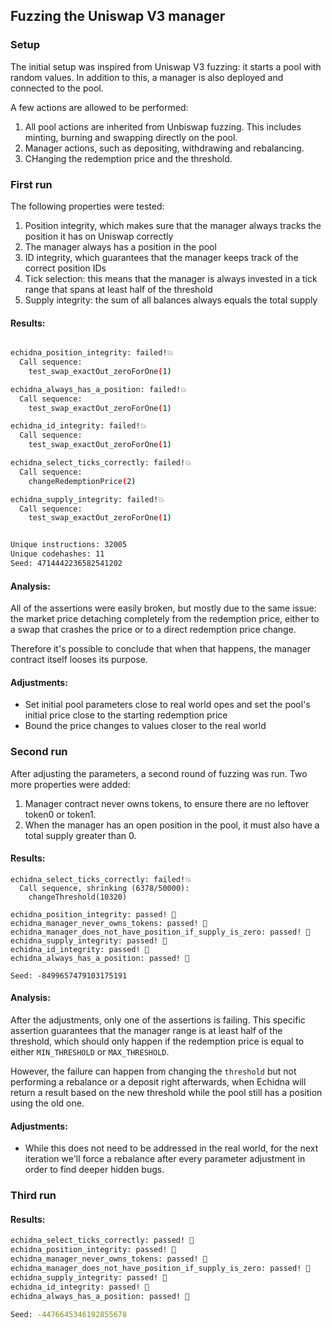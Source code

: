 ## Fuzzing the Uniswap V3 manager

### Setup

The initial setup was inspired from Uniswap V3 fuzzing: it starts a pool with random values. In addition to this, a manager is also deployed and connected to the pool.

A few actions are allowed to be performed:

1. All pool actions are inherited from Unbiswap fuzzing. This includes minting, burning and swapping directly on the pool.
2. Manager actions, such as depositing, withdrawing and rebalancing.
3. CHanging the redemption price and the threshold.

### First run

The following properties were tested:

1. Position integrity, which makes sure that the manager always tracks the position it has on Uniswap correctly
2. The manager always has a position in the pool
3. ID integrity, which guarantees that the manager keeps track of the correct position IDs
4. Tick selection: this means that the manager is always invested in a tick range that spans at least half of the threshold
5. Supply integrity: the sum of all balances always equals the total supply

#### Results:

```bash

echidna_position_integrity: failed!💥
  Call sequence:
    test_swap_exactOut_zeroForOne(1)

echidna_always_has_a_position: failed!💥
  Call sequence:
    test_swap_exactOut_zeroForOne(1)

echidna_id_integrity: failed!💥
  Call sequence:
    test_swap_exactOut_zeroForOne(1)

echidna_select_ticks_correctly: failed!💥
  Call sequence:
    changeRedemptionPrice(2)

echidna_supply_integrity: failed!💥
  Call sequence:
    test_swap_exactOut_zeroForOne(1)


Unique instructions: 32005
Unique codehashes: 11
Seed: 4714442236582541202
```

#### Analysis:

All of the assertions were easily broken, but mostly due to the same issue: the market price detaching completely from the redemption price, either to a swap that crashes the price or to a direct redemption price change.

Therefore it's possible to conclude that when that happens, the manager contract itself looses its purpose.

#### Adjustments:

-   Set initial pool parameters close to real world opes and set the pool's initial price close to the starting redemption price
-   Bound the price changes to values closer to the real world

### Second run

After adjusting the parameters, a second round of fuzzing was run. Two more properties were added:

1. Manager contract never owns tokens, to ensure there are no leftover token0 or token1.
2. When the manager has an open position in the pool, it must also have a total supply greater than 0.

#### Results:

```
echidna_select_ticks_correctly: failed!💥
  Call sequence, shrinking (6378/50000):
    changeThreshold(10320)

echidna_position_integrity: passed! 🎉
echidna_manager_never_owns_tokens: passed! 🎉
echidna_manager_does_not_have_position_if_supply_is_zero: passed! 🎉
echidna_supply_integrity: passed! 🎉
echidna_id_integrity: passed! 🎉
echidna_always_has_a_position: passed! 🎉

Seed: -8499657479103175191
```

#### Analysis:

After the adjustments, only one of the assertions is failing. This specific assertion guarantees that the manager range is at least half of the threshold, which should only happen if the redemption price is equal to either `MIN_THRESHOLD` or `MAX_THRESHOLD`.

However, the failure can happen from changing the `threshold` but not performing a rebalance or a deposit right afterwards, when Echidna will return a result based on the new threshold while the pool still has a position using the old one.

#### Adjustments:

-   While this does not need to be addressed in the real world, for the next iteration we'll force a rebalance after every parameter adjustment in order to find deeper hidden bugs.

### Third run

#### Results:

```bash
echidna_select_ticks_correctly: passed! 🎉
echidna_position_integrity: passed! 🎉
echidna_manager_never_owns_tokens: passed! 🎉
echidna_manager_does_not_have_position_if_supply_is_zero: passed! 🎉
echidna_supply_integrity: passed! 🎉
echidna_id_integrity: passed! 🎉
echidna_always_has_a_position: passed! 🎉

Seed: -4476645346192855678
```
